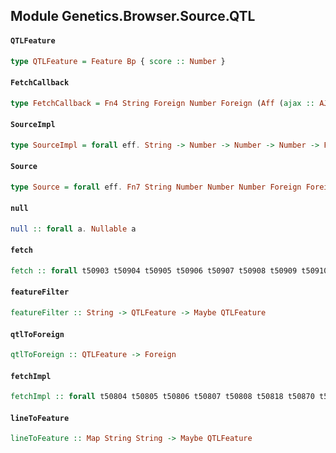 ## Module Genetics.Browser.Source.QTL

#### `QTLFeature`

``` purescript
type QTLFeature = Feature Bp { score :: Number }
```

#### `FetchCallback`

``` purescript
type FetchCallback = Fn4 String Foreign Number Foreign (Aff (ajax :: AJAX) Unit)
```

#### `SourceImpl`

``` purescript
type SourceImpl = forall eff. String -> Number -> Number -> Number -> Foreign -> Foreign -> FetchCallback -> Aff (ajax :: AJAX | eff) Unit
```

#### `Source`

``` purescript
type Source = forall eff. Fn7 String Number Number Number Foreign Foreign FetchCallback (Aff (ajax :: AJAX | eff) Unit)
```

#### `null`

``` purescript
null :: forall a. Nullable a
```

#### `fetch`

``` purescript
fetch :: forall t50903 t50904 t50905 t50906 t50907 t50908 t50909 t50910 t50911. String -> Fn7 String t50911 t50910 t50909 t50908 t50907 (Fn4 String (Nullable t50905) Number (Nullable t50904) t50903) (Eff (exception :: EXCEPTION, ajax :: AJAX | t50906) (Canceler (ajax :: AJAX | t50906)))
```

#### `featureFilter`

``` purescript
featureFilter :: String -> QTLFeature -> Maybe QTLFeature
```

#### `qtlToForeign`

``` purescript
qtlToForeign :: QTLFeature -> Foreign
```

#### `fetchImpl`

``` purescript
fetchImpl :: forall t50804 t50805 t50806 t50807 t50808 t50818 t50870 t50871 t50877. String -> String -> t50804 -> t50805 -> t50806 -> t50807 -> t50808 -> Fn4 String (Nullable t50870) Number (Nullable t50871) t50877 -> Eff (exception :: EXCEPTION, ajax :: AJAX | t50818) (Canceler (ajax :: AJAX | t50818))
```

#### `lineToFeature`

``` purescript
lineToFeature :: Map String String -> Maybe QTLFeature
```


